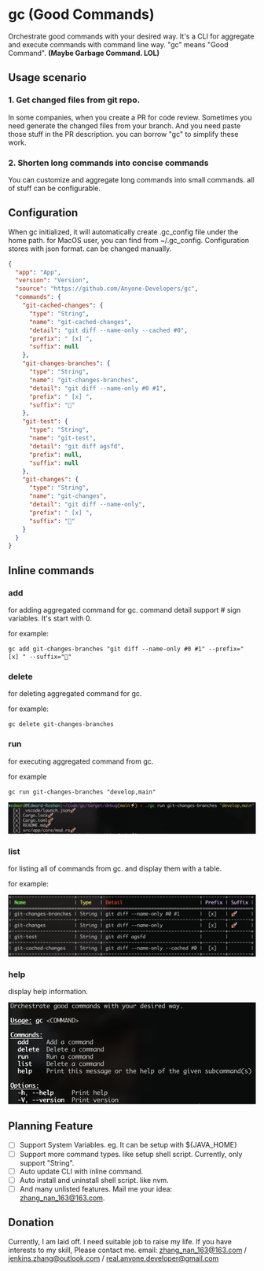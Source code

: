 # gc (Good Commands)

Orchestrate good commands with your desired way. It's a CLI for aggregate and execute commands with command line way. "gc" means "Good Command". **(Maybe Garbage Command. LOL)**

## Usage scenario

### 1. Get changed files from git repo.

In some companies, when you create a PR for code review. Sometimes you need generate the changed files from your branch. And you need paste those stuff in the PR description. you can borrow "gc" to simplify these work.

### 2. Shorten long commands into concise commands

You can customize and aggregate long commands into small commands. all of stuff can be configurable.

## Configuration

When gc initialized, it will automatically create .gc_config file under the home path. for MacOS user, you can find from ~/.gc_config. Configuration stores with json format. can be changed manually.

```json
{
  "app": "App",
  "version": "Version",
  "source": "https://github.com/Anyone-Developers/gc",
  "commands": {
    "git-cached-changes": {
      "type": "String",
      "name": "git-cached-changes",
      "detail": "git diff --name-only --cached #0",
      "prefix": " [x] ",
      "suffix": null
    },
    "git-changes-branches": {
      "type": "String",
      "name": "git-changes-branches",
      "detail": "git diff --name-only #0 #1",
      "prefix": " [x] ",
      "suffix": "🚀"
    },
    "git-test": {
      "type": "String",
      "name": "git-test",
      "detail": "git diff agsfd",
      "prefix": null,
      "suffix": null
    },
    "git-changes": {
      "type": "String",
      "name": "git-changes",
      "detail": "git diff --name-only",
      "prefix": " [x] ",
      "suffix": "🚀"
    }
  }
}
```

## Inline commands

### add

for adding aggregated command for gc. command detail support # sign variables. It's start with 0.

for example:

```shell
gc add git-changes-branches "git diff --name-only #0 #1" --prefix=" [x] " --suffix="🚀"
```

### delete

for deleting aggregated command for gc.

for example:

```shell
gc delete git-changes-branches
```

### run

for executing aggregated command from gc.

for example

```shell
gc run git-changes-branches "develop,main"
```

<img src="./misc/run.png" />

### list

for listing all of commands from gc. and display them with a table.

for example:

<img src="./misc/list.png" />

### help

display help information.

<img src="./misc/help.png" />

## Planning Feature

- [ ] Support System Variables. eg. It can be setup with ${JAVA_HOME}
- [ ] Support more command types. like setup shell script. Currently, only support "String".
- [ ] Auto update CLI with inline command.
- [ ] Auto install and uninstall shell script. like nvm.
- [ ] And many unlisted features. Mail me your idea: zhang_nan_163@163.com.

## Donation

Currently, I am laid off. I need suitable job to raise my life. If you have interests to my skill, Please contact me. email:
[zhang_nan_163@163.com](mailto:zhang_nan_163@163.com) / 
[jenkins.zhang@outlook.com](mailto:jenkins.zhang@outlook.com) / 
[real.anyone.developer@gmail.com](mailto:real.anyone.developer@gmail.com) 
